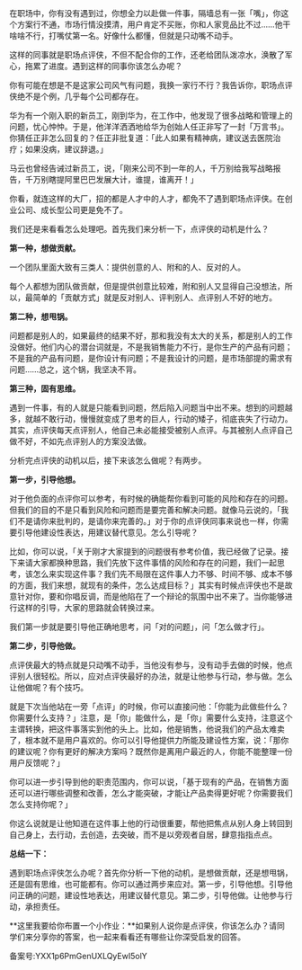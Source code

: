 在职场中，你有没有遇到过，你想全力以赴做一件事，隔墙总有一张「嘴」，你这个方案行不通，市场行情没摸清，用户肯定不买账，你和人家竞品比不过……他干啥啥不行，打嘴仗第一名。好像什么都懂，但就是只动嘴不动手。

这样的同事就是职场点评侠，不但不配合你的工作，还老给团队泼凉水，涣散了军心，拖累了进度。遇到这样的同事你该怎么办呢？

你有可能在想是不是这家公司风气有问题，我换一家行不行？我告诉你，职场点评侠绝不是个例，几乎每个公司都存在。

华为有一个刚入职的新员工，刚到华为，在工作中，他发现了很多战略和管理上的问题，忧心忡忡。于是，他洋洋洒洒地给华为创始人任正非写了一封「万言书」。你猜任正非怎么回复的？任正非批复道：「此人如果有精神病，建议送去医院治疗；如果没病，建议辞退。」

马云也曾经告诫过新员工，说，「刚来公司不到一年的人，千万别给我写战略报告，千万别瞎提阿里巴巴发展大计，谁提，谁离开！」

你看，就连这样的大厂，招的都是人才中的人才，都免不了遇到职场点评侠。在创业公司、成长型公司更是免不了。

我们还是来看看怎么处理吧。首先我们来分析一下，点评侠的动机是什么？

**第一种，想做贡献。**

一个团队里面大致有三类人：提供创意的人、附和的人、反对的人。

每个人都想为团队做贡献，但是提供创意比较难，附和别人又显得自己没想法，所以，最简单的「贡献方式」就是反对别人、评判别人、点评别人不好的地方。

**第二种，想甩锅。**

问题都是别人的，如果最终的结果不好，那和我没有太大的关系，都是别人的工作没做好。他们内心的潜台词就是，不是我销售能力不行，是你生产的产品有问题；不是我的产品有问题，是你设计有问题；不是我设计的问题，是市场部提的需求有问题……总之，这个锅，我坚决不背。

**第三种，固有思维。**

遇到一件事，有的人就是只能看到问题，然后陷入问题当中出不来。想到的问题越多，就越不敢行动，慢慢就变成了思考的巨人，行动的矮子，彻底丧失了行动力。其实，点评侠每天点评别人，他自己未必能接受被别人点评。与其被别人点评自己做不好，不如先点评别人的方案没法做。

分析完点评侠的动机以后，接下来该怎么做呢？有两步。

**第一步，引导他想。**

对于他负面的点评你可以参考，有时候的确能帮你看到可能的风险和存在的问题。但我们的目的不是只看到风险和问题而是要完善和解决问题。就像马云说的，「我们不是请你来批判的，是请你来完善的。」对于你的点评侠同事来说也一样，你需要引导他建设性表达，用建议替代意见。怎么引导呢？

比如，你可以说，「关于刚才大家提到的问题很有参考价值，我已经做了记录。接下来请大家都换种思路，我们先放下这件事情的风险和存在的问题，我们一起思考，该怎么来实现这件事？我们先不局限在这件事人力不够、时间不够、成本不够的方面，我们来想，就现有的条件，怎么达成目标？」其实有时候点评侠也不是故意针对你，要和你唱反调，而是他陷在了一个辩论的氛围中出不来了。当你能够进行这样的引导，大家的思路就会转换过来。

我们第一步就是要引导他正确地思考，问「对的问题」，问「怎么做才行」。

**第二步，引导他做。**

点评侠最大的特点就是只动嘴不动手，当他没有参与，没有动手去做的时候，他点评别人很轻松。所以，应对点评侠最好的办法，就是让他参与行动，参与做。怎么让他做呢？有个技巧。

就是下次当他站在一旁「点评」的时候，你可以直接问他：「你能为此做些什么？你需要什么支持？」注意，是「你」能做什么，是「你」需要什么支持，注意这个主谓转换，把这件事落实到他的头上。比如，他是销售，他说我们的产品太难卖了，根本就不是用户喜欢的。你可以引导他提供力所能及建设性方案，说：「那你的建议呢？你有更好的解决方案吗？既然你是离用户最近的人，你能不能整理一份用户反馈呢？」

你可以进一步引导到他的职责范围内，你可以说，「基于现有的产品，在销售方面还可以进行哪些调整和改善，怎么才能突破，才能让产品卖得更好呢？你需要我们怎么支持你呢？」

你这么说就是让他知道在这件事上他的行动很重要，帮他把焦点从别人身上转回到自己身上，去行动，去创造，去突破，而不是以旁观者自居，肆意指指点点。

**总结一下：**

遇到职场点评侠怎么办呢？首先你分析一下他的动机，是想做贡献，还是想甩锅，还是固有思维，也可能都有。你可以通过两步来应对。第一步，引导他想。引导他问正确的问题，建设性地表达，用建议替代意见。第二步，引导他做。让他参与行动，承担责任。

**这里我要给你布置一个小作业：**如果别人说你是点评侠，你该怎么办？请同学们来分享你的答案，也一起来看看还有哪些让你深受启发的回答。

备案号:YXX1p6PmGenUXLQyEwI5olY
